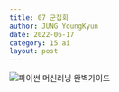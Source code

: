 ```yaml
---
title: 07 군집회
author: JUNG YoungKyun
date: 2022-06-17
category: 15 ai
layout: post
---
```


![파이썬 머신러닝 완벽가이드](https://img.shields.io/badge/파이썬_머신러닝_완벽가이드-blue.svg)